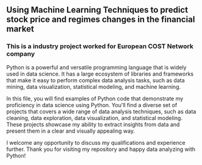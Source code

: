 ## Using Machine Learning Techniques to predict stock price and regimes changes in the financial market

### This is a industry project worked for European COST Network company

Python is a powerful and versatile programming language that is widely used in data science. It has a large ecosystem of libraries and frameworks that make it easy to perform complex data analysis tasks, such as data mining, data visualization, statistical modeling, and machine learning.

In this file, you will find examples of Python code that demonstrate my proficiency in data science using Python. You'll find a diverse set of projects that covers a wide range of data analysis techniques, such as data cleaning, data exploration, data visualization, and statistical modeling. These projects showcase my ability to extract insights from data and present them in a clear and visually appealing way.

I welcome any opportunity to discuss my qualifications and experience further. Thank you for visiting my repository and happy data analyzing with Python!
